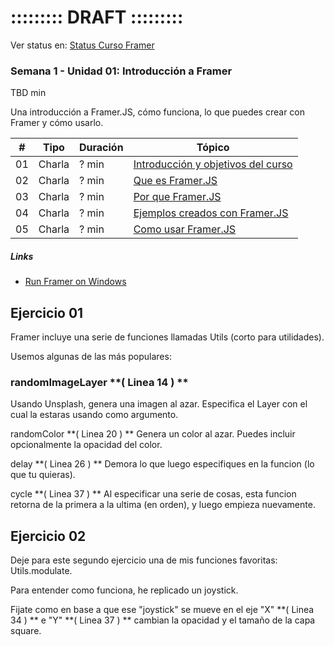 # ::::::::: DRAFT :::::::::

Ver status en: [Status Curso Framer](https://docs.google.com/spreadsheets/d/13WpVO5qfp_j7b94xdRIdzHhDC-smxiMNW9koRcQDQwI/edit?usp=sharing)

### Semana 1 - Unidad 01: Introducción a Framer

TBD min

Una introducción a Framer.JS, cómo funciona, lo que puedes crear con Framer y cómo usarlo.

| # | Tipo | Duración | Tópico
| - | ---- | -------- | ------
| 01 | Charla | ? min | [Introducción y objetivos del curso](https://docs.google.com/presentation/d/1uhG6qJnMMNyuTa6JLijSeaUpgx81UzTkeKL-EIAkUVo/edit?usp=sharing)
| 02 | Charla | ? min | [Que es Framer.JS](https://docs.google.com/presentation/d/1uhG6qJnMMNyuTa6JLijSeaUpgx81UzTkeKL-EIAkUVo/edit?usp=sharing)
| 03 | Charla | ? min | [Por que Framer.JS](https://docs.google.com/presentation/d/1uhG6qJnMMNyuTa6JLijSeaUpgx81UzTkeKL-EIAkUVo/edit?usp=sharing)
| 04 | Charla | ? min | [Ejemplos creados con Framer.JS](https://docs.google.com/document/d/1ixC0Erfi8iILZFKI2WadLOYlJe7b5JODdlseU6NJDP0/edit?usp=sharing)
| 05 | Charla | ? min | [Como usar Framer.JS](https://docs.google.com/presentation/d/1uhG6qJnMMNyuTa6JLijSeaUpgx81UzTkeKL-EIAkUVo/edit?usp=sharing)


##### Links
* [Run Framer on Windows](https://medium.com/microsoft-design/how-to-run-framer-js-on-windows-94e6a06abfe4)

## Ejercicio 01

Framer incluye una serie de funciones llamadas Utils (corto para utilidades).

Usemos algunas de las más populares:

### randomImageLayer **( Linea 14 ) **
Usando Unsplash, genera una imagen al azar. Especifica el Layer con el cual la estaras usando como argumento.

randomColor **( Linea 20 ) **
Genera un color al azar. Puedes incluir opcionalmente la opacidad del color.

delay **( Linea 26 ) **
Demora lo que luego especifiques en la funcion (lo que tu quieras).

cycle **( Linea 37 ) **
Al especificar una serie de cosas, esta funcion retorna de la primera a la ultima (en orden), y luego empieza nuevamente.

## Ejercicio 02

Deje para este segundo ejercicio una de mis funciones favoritas: Utils.modulate.

Para entender como funciona, he replicado un joystick.

Fijate como en base a que ese "joystick" se mueve en el eje "X" **( Linea 34 ) ** e "Y" **( Linea 37 ) ** cambian la opacidad y el tamaño de la capa square.
